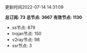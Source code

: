 更新时间2022-07-14 14:31:09

**总订阅: 73**
**总节点: 3667**
**有效节点: 1130**
- ss节点: 879
- trojan节点: 150
- v2ray节点: 98
- ssr节点: 3
